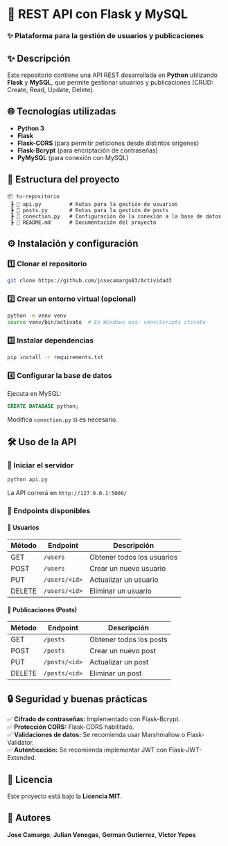 # 📌 REST API con Flask y MySQL

### ✨ Plataforma para la gestión de usuarios y publicaciones


## ✨ Descripción
Este repositorio contiene una API REST desarrollada en **Python** utilizando **Flask** y **MySQL**, que permite gestionar usuarios y publicaciones (CRUD: Create, Read, Update, Delete).

## 🌐 Tecnologías utilizadas
- **Python 3**
- **Flask**
- **Flask-CORS** (para permitir peticiones desde distintos orígenes)
- **Flask-Bcrypt** (para encriptación de contraseñas)
- **PyMySQL** (para conexión con MySQL)

## 📖 Estructura del proyecto
```
📦 tu-repositorio
 ┣ 📜 api.py         # Rutas para la gestión de usuarios
 ┣ 📜 posts.py       # Rutas para la gestión de posts
 ┣ 📜 conection.py   # Configuración de la conexión a la base de datos
 ┣ 📜 README.md      # Documentación del proyecto
```

## ⚙️ Instalación y configuración
### 1️⃣ Clonar el repositorio
```bash
git clone https://github.com/josecamargo83/Actividad3
```
### 2️⃣ Crear un entorno virtual (opcional)
```bash
python -m venv venv
source venv/bin/activate  # En Windows usa: venv\Scripts ctivate
```
### 3️⃣ Instalar dependencias
```bash
pip install -r requirements.txt
```
### 4️⃣ Configurar la base de datos
Ejecuta en MySQL:
```sql
CREATE DATABASE python;
```
Modifica `conection.py` si es necesario.

## 🛠 Uso de la API
### 🔹 Iniciar el servidor
```bash
python api.py
```
La API correrá en `http://127.0.0.1:5000/`

### 🔹 Endpoints disponibles
#### 📌 Usuarios
| Método | Endpoint          | Descripción            |
|--------|------------------|------------------------|
| GET    | `/users`         | Obtener todos los usuarios |
| POST   | `/users`         | Crear un nuevo usuario |
| PUT    | `/users/<id>`    | Actualizar un usuario  |
| DELETE | `/users/<id>`    | Eliminar un usuario    |

#### 📌 Publicaciones (Posts)
| Método | Endpoint         | Descripción            |
|--------|------------------|------------------------|
| GET    | `/posts`         | Obtener todos los posts |
| POST   | `/posts`         | Crear un nuevo post |
| PUT    | `/posts/<id>`    | Actualizar un post  |
| DELETE | `/posts/<id>`    | Eliminar un post    |

## 🔒 Seguridad y buenas prácticas
✅ **Cifrado de contraseñas:** Implementado con Flask-Bcrypt.  
✅ **Protección CORS:** Flask-CORS habilitado.  
✅ **Validaciones de datos:** Se recomienda usar Marshmallow o Flask-Validator.  
✅ **Autenticación:** Se recomienda implementar JWT con Flask-JWT-Extended.

## 📜 Licencia
Este proyecto está bajo la **Licencia MIT**.

## 👤 Autores
**Jose Camargo**, 
**Julian Venegas**, 
**German Gutierrez**, 
**Victor Yepes**
